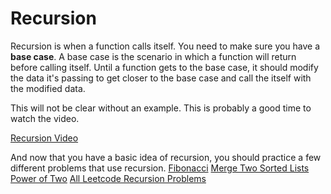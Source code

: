 # Recursion

Recursion is when a function calls itself. You need to make sure you have a **base case**. A base case is the scenario in which a function will return before calling itself. Until a function gets to the base case, it should modify the data it's passing to get closer to the base case and call the itself with the modified data.

This will not be clear without an example. This is probably a good time to watch the video.

[Recursion Video](https://www.youtube.com/watch?v=ngCos392W4w)

And now that you have a basic idea of recursion, you should practice a few different problems that use recursion.
    [Fibonacci](https://leetcode.com/problems/fibonacci-number)
    [Merge Two Sorted Lists](https://leetcode.com/problems/merge-two-sorted-lists)
    [Power of Two](https://leetcode.com/problems/power-of-two)
    [All Leetcode Recursion Problems](https://leetcode.com/tag/recursion/)
